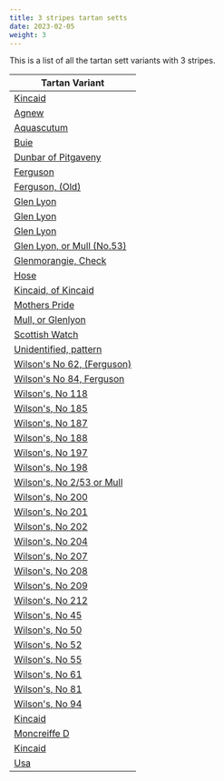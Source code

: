 ```yaml
---
title: 3 stripes tartan setts
date: 2023-02-05
weight: 3
---
```

This is a list of all the tartan sett variants with 3 stripes.

| Tartan Variant |
|---------------|
| [Kincaid](/stripes/K/11/G17/R/3)||
| [Agnew](/stripes/B/53/G42/R/14)||
| [Aquascutum](/stripes/B/22/LN22/R/22)||
| [Buie](/stripes/DR/4/K6/DR/36)||
| [Dunbar of Pitgaveny](/stripes/DR/2/N38/LN/2)||
| [Ferguson](/stripes/B/12/G10/R/2)||
| [Ferguson, (Old)](/stripes/B/30/R4/G/34)||
| [Glen Lyon](/stripes/B/16/G14/K/16)||
| [Glen Lyon](/stripes/B/4/K4/G/6)||
| [Glen Lyon](/stripes/K/12/G10/R/4)||
| [Glen Lyon, or Mull (No.53)](/stripes/B/4/G6/K/10)||
| [Glenmorangie, Check](/stripes/R/10/T20/TA/10)||
| [Hose](/stripes/LN/74/K4/R/72)||
| [Kincaid, of Kincaid](/stripes/K/40/G60/R/10)||
| [Mothers Pride](/stripes/R/10/B10/Y/10)||
| [Mull, or Glenlyon](/stripes/B/4/G8/K/10)||
| [Scottish Watch](/stripes/R/104/G39/Y/4)||
| [Unidentified, pattern](/stripes/G/24/B6/Y/2)||
| [Wilson's No 62, (Ferguson)](/stripes/B/26/R4/G/26)||
| [Wilson's No 84, Ferguson](/stripes/B/10/G12/R/2)||
| [Wilson's, No 118](/stripes/K/10/B8/Y/2)||
| [Wilson's, No 185](/stripes/G/18/P20/K/22)||
| [Wilson's, No 187](/stripes/K/2/G2/R/2)||
| [Wilson's, No 188](/stripes/B/2/G4/R/8)||
| [Wilson's, No 197](/stripes/G/12/Y2/K/12)||
| [Wilson's, No 198](/stripes/B/8/K14/R/8)||
| [Wilson's, No 2/53 or Mull](/stripes/K/10/G8/Y/2)||
| [Wilson's, No 200](/stripes/G/8/K14/R/8)||
| [Wilson's, No 201](/stripes/P/4/G8/Y/2)||
| [Wilson's, No 202](/stripes/G/14/K8/R/8)||
| [Wilson's, No 204](/stripes/G/18/K22/R/20)||
| [Wilson's, No 207](/stripes/B/2/G4/R/4)||
| [Wilson's, No 208](/stripes/G/14/B4/R/8)||
| [Wilson's, No 209](/stripes/B/4/G8/P/10)||
| [Wilson's, No 212](/stripes/B/4/R4/G/18)||
| [Wilson's, No 45](/stripes/G/8/B2/K/4)||
| [Wilson's, No 50](/stripes/B/2/K12/G/10)||
| [Wilson's, No 52](/stripes/B/8/K8/G/14)||
| [Wilson's, No 55](/stripes/B/2/P10/G/12)||
| [Wilson's, No 61](/stripes/B/8/G14/R/8)||
| [Wilson's, No 81](/stripes/P/10/G12/Y/2)||
| [Wilson's, No 94](/stripes/K/10/G8/R/4)||
| [Kincaid](/stripes/DR/6/DG34/K/22)||
| [Moncreiffe D](/stripes/DR/2/DG2/DR/2)||
| [Kincaid](/stripes/DR/3/DG17/K/11)||
| [Usa](/stripes/DB2/N2/DR2)||
